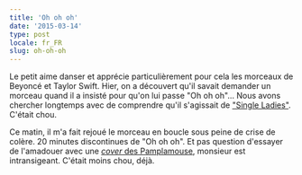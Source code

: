 ```yaml
---
title: 'Oh oh oh'
date: '2015-03-14'
type: post
locale: fr_FR
slug: oh-oh-oh
---
```


Le petit aime danser et apprécie particulièrement pour cela les morceaux de Beyoncé et Taylor Swift. Hier, on a découvert qu'il savait demander un morceau quand il a insisté pour qu'on lui passe "Oh oh oh"... Nous avons chercher longtemps avec de comprendre qu'il s'agissait de ["Single Ladies"](https://www.youtube.com/watch?v=4m1EFMoRFvY). C'était chou.

Ce matin, il m'a fait rejoué le morceau en boucle sous peine de crise de colère. 20 minutes discontinues de "Oh oh oh". Et pas question d'essayer de l'amadouer avec une [_cover_ des Pamplamouse](https://www.youtube.com/watch?v=oIr8-f2OWhs), monsieur est intransigeant. C'était moins chou, déjà.
